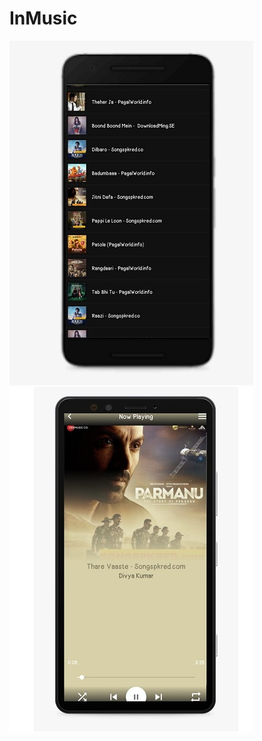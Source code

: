 # InMusic

<img src="https://github.com/Bhautik004/InMusic/blob/master/Untitled%20design%20(1).jpg">
<img src="https://github.com/Bhautik004/InMusic/blob/master/p2%20(2).jpg">
